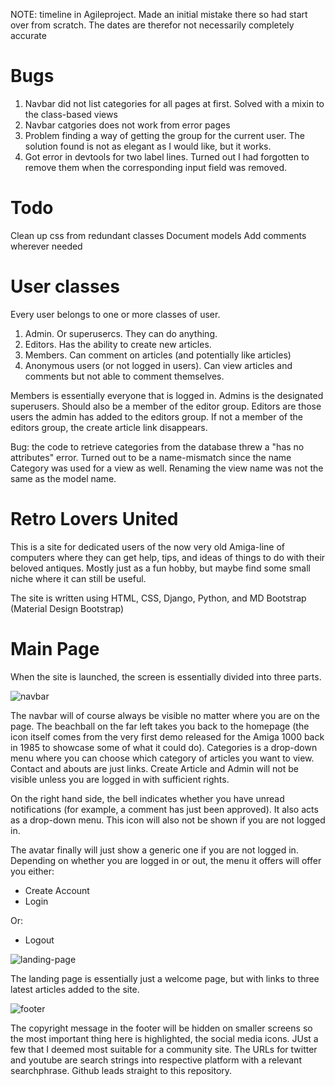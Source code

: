 NOTE: timeline in Agileproject. Made an initial mistake there so had start over from scratch. The dates are therefor not necessarily completely accurate

# Bugs

1. Navbar did not list categories for all pages at first. Solved with a mixin to the class-based views
2. Navbar catgories does not work from error pages
3. Problem finding a way of getting the group for the current user. The solution found is not as elegant as I would like, but it works.
4. Got error in devtools for two label lines. Turned out I had forgotten to remove them when the corresponding input field was removed.

# Todo

Clean up css from redundant classes
Document models
Add comments wherever needed

# User classes

Every user belongs to one or more classes of user.

1. Admin. Or superusercs. They can do anything.
2. Editors. Has the ability to create new articles.
3. Members. Can comment on articles (and potentially like articles)
4. Anonymous users (or not logged in users). Can view articles and comments but not able to comment themselves.

Members is essentially everyone that is logged in. Admins is the designated superusers. Should also be a member of the editor group.
Editors are those users the admin has added to the editors group. If not a member of the editors group, the create article link disappears.

Bug: the code to retrieve categories from the database threw a "has no attributes" error. Turned out to be a name-mismatch since the name Category was used for a view as well.
Renaming the view name was not the same as the model name.

# Retro Lovers United

This is a site for dedicated users of the now very old Amiga-line of computers where they can get help, tips, and ideas of things to do with their beloved antiques.
Mostly just as a fun hobby, but maybe find some small niche where it can still be useful.

The site is written using HTML, CSS, Django, Python, and MD Bootstrap (Material Design Bootstrap)

# Main Page

When the site is launched, the screen is essentially divided into three parts.

![navbar](https://github.com/jonthorell/RetroLoversUnited/blob/main/static/images/readme-files/navbar.PNG?raw=true)

The navbar will of course always be visible no matter where you are on the page. The beachball on the far left takes you back to the homepage (the icon itself comes from the very first
demo released for the Amiga 1000 back in 1985 to showcase some of what it could do). Categories is a drop-down menu where you can choose which category of articles you want to view.
Contact and abouts are just links. Create Article and Admin will not be visible unless you are logged in with sufficient rights.

On the right hand side, the bell indicates whether you have unread notifications (for example, a comment has just been approved). It also acts as a drop-down menu. This icon will also not be shown if you
are not logged in.

The avatar finally will just show a generic one if you are not logged in. Depending on whether you are logged in or out, the menu it offers will offer you either:
* Create Account
* Login

Or:

* Logout

![landing-page](https://github.com/jonthorell/RetroLoversUnited/blob/main/static/images/readme-files/landing_page.PNG?raw=true)

The landing page is essentially just a welcome page, but with links to three latest articles added to the site.

![footer](https://github.com/jonthorell/RetroLoversUnited/blob/main/static/images/readme-files/footer.png?raw=true)

The copyright message in the footer will be hidden on smaller screens so the most important thing here is highlighted, the social media icons.
JUst a few that I deemed most suitable for a community site. The URLs for twitter and youtube are search strings into respective platform with
a relevant searchphrase. Github leads straight to this repository.
